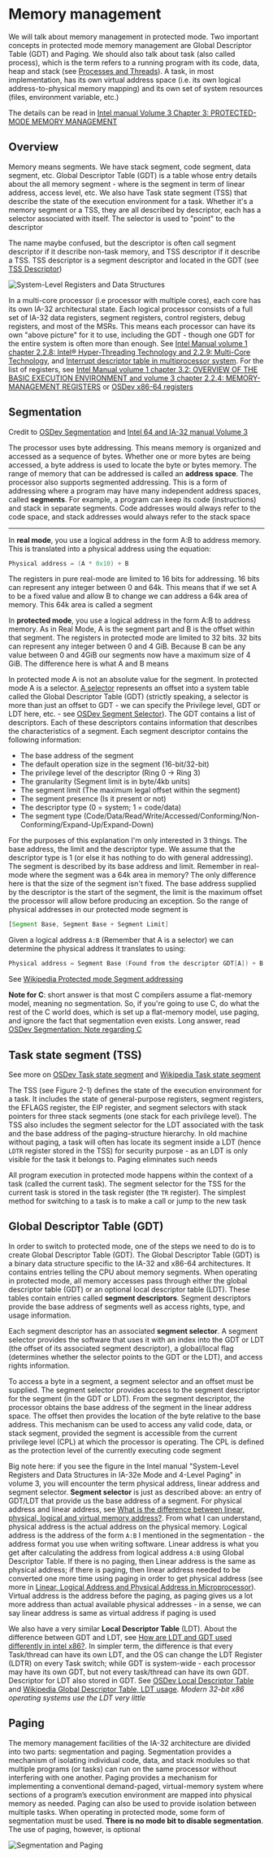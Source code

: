 # Memory management

We will talk about memory management in protected mode. Two important concepts in protected mode memory management are Global Descriptor Table (GDT) and Paging. We should also talk about task (also called process), which is the term refers to a running program with its code, data, heap and stack (see [Processes and Threads](https://wiki.osdev.org/Processes_and_Threads)). A task, in most implementation, has its own virtual address space (i.e. its own logical address-to-physical memory mapping) and its own set of system resources (files, environment variable, etc.)

The details can be read in [Intel manual Volume 3 Chapter 3: PROTECTED-MODE MEMORY MANAGEMENT](https://www.intel.com/content/www/us/en/developer/articles/technical/intel-sdm.html#combined)

## Overview

Memory means segments. We have stack segment, code segment, data segment, etc. Global Descriptor Table (GDT) is a table whose entry details about the all memory segment - where is the segment in term of linear address, access level, etc. We also have Task state segment (TSS) that describe the state of the execution environment for a task. Whether it's a memory segment or a TSS, they are all described by descriptor, each has a selector associated with itself. The selector is used to "point" to the descriptor

The name maybe confused, but the descriptor is often call segment descriptor if it describe non-task memory, and TSS descriptor if it describe a TSS. TSS descriptor is a segment descriptor and located in the GDT (see [TSS Descriptor](https://pdos.csail.mit.edu/6.828/2018/readings/i386/s07_02.htm))

![System-Level Registers and Data Structures](System_Level_Registers_and_Data_Structures.png)

In a multi-core processor (i.e processor with multiple cores), each core has its own IA-32 architectural state. Each logical processor consists of a full set of IA-32 data registers, segment registers, control registers, debug registers, and most of the MSRs. This means each processor can have its own "above picture" for it to use, including the GDT - though one GDT for the entire system is often more than enough. See [Intel Manual volume 1 chapter 2.2.8: Intel® Hyper-Threading Technology and 2.2.9: Multi-Core Technology](https://www.intel.com/content/www/us/en/developer/articles/technical/intel-sdm.html#combined), and [Interrupt descriptor table in multiprocessor system](https://stackoverflow.com/questions/48269741/interrupt-descriptor-table-in-multiprocessor-system). For the list of registers, see [Intel Manual volume 1 chapter 3.2: OVERVIEW OF THE BASIC EXECUTION ENVIRONMENT and volume 3 chapter 2.2.4: MEMORY-MANAGEMENT REGISTERS](https://www.intel.com/content/www/us/en/developer/articles/technical/intel-sdm.html#combined) or [OSDev x86-64 registers](https://wiki.osdev.org/CPU_Registers_x86-64)

## Segmentation

Credit to [OSDev Segmentation](https://wiki.osdev.org/Segmentation) and [Intel 64 and IA-32 manual Volume 3](https://www.intel.com/content/www/us/en/developer/articles/technical/intel-sdm.html#combined)

The processor uses byte addressing. This means memory is organized and accessed as a sequence of bytes. Whether one or more bytes are being accessed, a byte address is used to locate the byte or bytes memory. The range of memory that can be addressed is called an **address space**. The processor also supports segmented addressing. This is a form of addressing where a program may have many independent address spaces, called **segments**. For example, a program can keep its code (instructions) and stack in separate segments. Code addresses would always refer to the code space, and stack addresses would always refer to the stack space

---

In **real mode**, you use a logical address in the form A:B to address memory. This is translated into a physical address using the equation:

```asm
Physical address = (A * 0x10) + B
```

The registers in pure real-mode are limited to 16 bits for addressing. 16 bits can represent any integer between 0 and 64k. This means that if we set A to be a fixed value and allow B to change we can address a 64k area of memory. This 64k area is called a segment

In **protected mode**, you use a logical address in the form A:B to address memory. As in Real Mode, A is the segment part and B is the offset within that segment. The registers in protected mode are limited to 32 bits. 32 bits can represent any integer between 0 and 4 GiB. Because B can be any value between 0 and 4GiB our segments now have a maximum size of 4 GiB. The difference here is what A and B means

In protected mode A is not an absolute value for the segment. In protected mode A is a selector. [A selector](https://wiki.osdev.org/Segment_Selector) represents an offset into a system table called the Global Descriptor Table (GDT) (strictly speaking, a selector is more than just an offset to GDT - we can specify the Privilege level, GDT or LDT here, etc. - see [OSDev Segment Selector](https://wiki.osdev.org/Segment_Selector)). The GDT contains a list of descriptors. Each of these descriptors contains information that describes the characteristics of a segment. Each segment descriptor contains the following information:

- The base address of the segment
- The default operation size in the segment (16-bit/32-bit)
- The privilege level of the descriptor (Ring 0 -> Ring 3)
- The granularity (Segment limit is in byte/4kb units)
- The segment limit (The maximum legal offset within the segment)
- The segment presence (Is it present or not)
- The descriptor type (0 = system; 1 = code/data)
- The segment type (Code/Data/Read/Write/Accessed/Conforming/Non-Conforming/Expand-Up/Expand-Down)

For the purposes of this explanation I'm only interested in 3 things. The base address, the limit and the descriptor type. We assume that the descriptor type is 1 (or else it has nothing to do with general addressing). The segment is described by its base address and limit. Remember in real-mode where the segment was a 64k area in memory? The only difference here is that the size of the segment isn't fixed. The base address supplied by the descriptor is the start of the segment, the limit is the maximum offset the processor will allow before producing an exception. So the range of physical addresses in our protected mode segment is

```asm
[Segment Base, Segment Base + Segment Limit]
```

Given a logical address `A:B` (Remember that A is a selector) we can determine the physical address it translates to using:

```asm
Physical address = Segment Base (Found from the descriptor GDT[A]) + B
```

See [Wikipedia Protected mode Segment addressing](https://en.wikipedia.org/wiki/Protected_mode#Segment_addressing)

**Note for C**: short answer is that most C compilers assume a flat-memory model, meaning no segmentation. So, if you're going to use C, do what the rest of the C world does, which is set up a flat-memory model, use paging, and ignore the fact that segmentation even exists. Long answer, read [OSDev Segmentation: Note regarding C](https://wiki.osdev.org/Segmentation#Notes_Regarding_C)

## Task state segment (TSS)

See more on [OSDev Task state segment](https://wiki.osdev.org/TSS) and [Wikipedia Task state segment](https://en.wikipedia.org/wiki/Task_state_segment)

The TSS (see Figure 2-1) defines the state of the execution environment for a task. It includes the state of general-purpose registers, segment registers, the EFLAGS register, the EIP register, and segment selectors with stack pointers for three stack segments (one stack for each privilege level). The TSS also includes the segment selector for the LDT associated with the task and the base address of the paging-structure hierarchy. In old machine without paging, a task will often has locate its segment inside a LDT (hence `LDTR` register stored in the TSS) for security purpose - as an LDT is only visible for the task it belongs to. Paging eliminates such needs

All program execution in protected mode happens within the context of a task (called the current task). The segment selector for the TSS for the current task is stored in the task register (the `TR` register). The simplest method for switching to a task is to make a call or jump to the new task

## Global Descriptor Table (GDT)

In order to switch to protected mode, one of the steps we need to do is to create Global Descriptor Table (GDT). The Global Descriptor Table (GDT) is a binary data structure specific to the IA-32 and x86-64 architectures. It contains entries telling the CPU about memory segments. When operating in protected mode, all memory accesses pass through either the global descriptor table (GDT) or an optional local descriptor table (LDT). These tables contain entries called **segment descriptors**. Segment descriptors provide the base address of segments well as access rights, type, and usage information.

Each segment descriptor has an associated **segment selector**. A segment selector provides the software that uses it with an index into the GDT or LDT (the offset of its associated segment descriptor), a global/local flag (determines whether the selector points to the GDT or the LDT), and access rights information.

To access a byte in a segment, a segment selector and an offset must be supplied. The segment selector provides access to the segment descriptor for the segment (in the GDT or LDT). From the segment descriptor, the processor obtains the base address of the segment in the linear address space. The offset then provides the location of the byte relative to the base address. This mechanism can be used to access any valid code, data, or stack segment, provided the segment is accessible from the current privilege level (CPL) at which the processor is operating. The CPL is defined as the protection level of the currently executing code segment

Big note here: if you see the figure in the Intel manual "System-Level Registers and Data Structures in IA-32e Mode and 4-Level Paging" in volume 3, you will encounter the term physical address, linear address and segment selector. **Segment selector** is just as described above: an entry of GDT/LDT that provide us the base address of a segment. For physical address and linear address, see [What is the difference between linear, physical, logical and virtual memory address?](https://stackoverflow.com/questions/62997536/what-is-the-difference-between-linear-physical-logical-and-virtual-memory-addr). From what I can understand, physical address is the actual address on the physical memory. Logical address is the address of the form `A:B` I mentioned in the segmentation - the address format you use when writing software. Linear address is what you get after calculating the address from logical address `A:B` using Global Descriptor Table. If there is no paging, then Linear address is the same as physical address; if there is paging, then linear address needed to be converted one more time using paging in order to get physical address (see more in [Linear, Logical Address and Physical Address in Microprocessor](https://www.eeeguide.com/linear-logical-address-and-physical-address-in-microprocessor/)). Virtual address is the address before the paging, as paging gives us a lot more address than actual available physical addresses - in a sense, we can say linear address is same as virtual address if paging is used

We also have a very similar **Local Descriptor Table** (LDT). About the difference between GDT and LDT, see [How are LDT and GDT used differently in intel x86?](https://stackoverflow.com/questions/34243432/how-are-ldt-and-gdt-used-differently-in-intel-x86). In simpler term, the difference is that every Task/thread can have its own LDT, and the OS can change the LDT Register (LDTR) on every Task switch; while GDT is system-wide - each processor may have its own GDT, but not every task/thread can have its own GDT. Descriptor for LDT also stored in GDT. See [OSDev Local Descriptor Table](https://wiki.osdev.org/Local_Descriptor_Table) and [Wikipedia Global Descriptor Table, LDT usage](https://en.wikipedia.org/wiki/Global_Descriptor_Table#History). _Modern 32-bit x86 operating systems use the LDT very little_

## Paging

The memory management facilities of the IA-32 architecture are divided into two parts: segmentation and paging. Segmentation provides a mechanism of isolating individual code, data, and stack modules so that multiple programs (or tasks) can run on the same processor without interfering with one another. Paging provides a mechanism for implementing a conventional demand-paged, virtual-memory system where sections of a program’s execution environment are mapped into physical memory as needed. Paging can also be used to provide isolation between multiple tasks. When operating in protected mode, some form of segmentation must be used. **There is no mode bit to disable segmentation**. The use of paging, however, is optional

![Segmentation and Paging](segmentation_and_paging.png)

